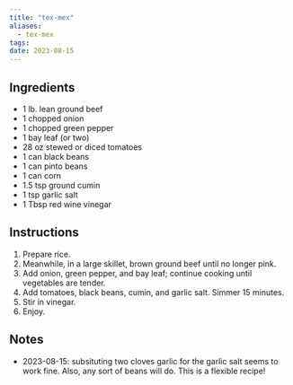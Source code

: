 ```yaml
---
title: "tex-mex"
aliases:
  - tex-mex
tags: 
date: 2023-08-15
---
```


## Ingredients
- 1 lb. lean ground beef
- 1 chopped onion
- 1 chopped green pepper
- 1 bay leaf (or two)
- 28 oz stewed or diced tomatoes
- 1 can black beans
- 1 can pinto beans
- 1 can corn
- 1.5 tsp ground cumin
- 1 tsp garlic salt
- 1 Tbsp red wine vinegar

## Instructions
1. Prepare rice.
2. Meanwhile, in a large skillet, brown ground beef until no longer pink.
3. Add onion, green pepper, and bay leaf; continue cooking until vegetables are tender.
4. Add tomatoes, black beans, cumin, and garlic salt. Simmer 15 minutes.
5. Stir in vinegar.
6. Enjoy.

## Notes
- 2023-08-15: subsituting two cloves garlic for the garlic salt seems to work fine. Also, any sort of beans will do. This is a flexible recipe!